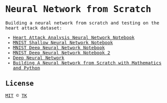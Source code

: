 <samp>

# Neural Network from Scratch

Building a neural network from scratch and testing on the heart attack dataset:

- [Heart Attack Analysis Neural Network Notebook](heart-attack-analysis-prediction.ipynb)
- [MNIST Shallow Neural Network Notebook](shallow-neural-network-from-scratch.ipynb)
- [MNIST Deep Neural Network Notebook](deep-neural-network-from-scratch.ipynb)
- [MNIST Deep Neural Network Notebook 2](deep-neural-network-from-scratch-2.ipynb)
- [Deep Neural Network](deep-neural-network.ipynb)
- [Building A Neural Network from Scratch with Mathematics and Python](https://www.iamtk.co/building-a-neural-network-from-scratch-with-mathematics-and-python)

## License

[MIT](/LICENSE) © [TK](https://iamtk.co)

</samp>
